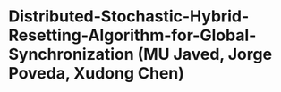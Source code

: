 # Distributed-Stochastic-Hybrid-Resetting-Algorithm-for-Global-Synchronization (MU Javed, Jorge Poveda, Xudong Chen)
